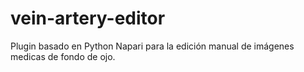 # vein-artery-editor
Plugin basado en Python Napari para la edición manual de imágenes medicas de fondo de ojo.
